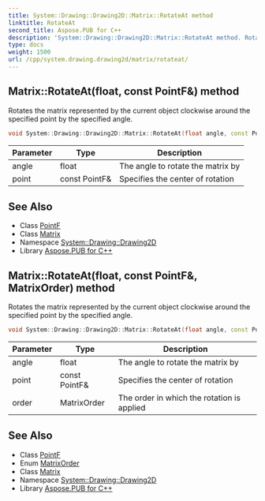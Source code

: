 ```yaml
---
title: System::Drawing::Drawing2D::Matrix::RotateAt method
linktitle: RotateAt
second_title: Aspose.PUB for C++
description: 'System::Drawing::Drawing2D::Matrix::RotateAt method. Rotates the matrix represented by the current object clockwise around the specified point by the specified angle in C++.'
type: docs
weight: 1500
url: /cpp/system.drawing.drawing2d/matrix/rotateat/
---
```

## Matrix::RotateAt(float, const PointF\&) method


Rotates the matrix represented by the current object clockwise around the specified point by the specified angle.

```cpp
void System::Drawing::Drawing2D::Matrix::RotateAt(float angle, const PointF &point)
```


| Parameter | Type | Description |
| --- | --- | --- |
| angle | float | The angle to rotate the matrix by |
| point | const PointF\& | Specifies the center of rotation |

## See Also

* Class [PointF](../../../system.drawing/pointf/)
* Class [Matrix](../)
* Namespace [System::Drawing::Drawing2D](../../)
* Library [Aspose.PUB for C++](../../../)
## Matrix::RotateAt(float, const PointF\&, MatrixOrder) method


Rotates the matrix represented by the current object clockwise around the specified point by the specified angle.

```cpp
void System::Drawing::Drawing2D::Matrix::RotateAt(float angle, const PointF &point, MatrixOrder order)
```


| Parameter | Type | Description |
| --- | --- | --- |
| angle | float | The angle to rotate the matrix by |
| point | const PointF\& | Specifies the center of rotation |
| order | MatrixOrder | The order in which the rotation is applied |

## See Also

* Class [PointF](../../../system.drawing/pointf/)
* Enum [MatrixOrder](../../matrixorder/)
* Class [Matrix](../)
* Namespace [System::Drawing::Drawing2D](../../)
* Library [Aspose.PUB for C++](../../../)
